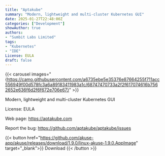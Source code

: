 ```yaml
---
title: "Aptakube"
summary: "Modern, lightweight and multi-cluster Kubernetes GUI"
date: 2025-01-27T22:48:00Z
categories: ["Development"]
showAuthor: true
authors:
- "Sumbit Labs Limited"
tags: 
- "Kubernetes"
- "IDE"
License: EULA
draft: false
---
```

{{< carousel images="{https://camo.githubusercontent.com/a6735ebe5e35376e87664255f711acc556949f00d578fc3a6a89183411983a1c/68747470733a2f2f617074616b7562652e636f6d2f6f672e706e67}" >}}

Modern, lightweight and multi-cluster Kubernetes GUI

License: EULA

Web page: <https://aptakube.com>

Report the bug: <https://github.com/aptakube/aptakube/issues>  

{{< button href="https://github.com/akuse-app/akuse/releases/download/1.9.0/linux-akuse-1.9.0.AppImage" target="_blank">}}
Download
{{< /button >}}